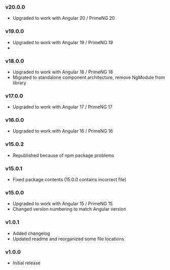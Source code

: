 ### v20.0.0
- Upgraded to work with Angular 20 / PrimeNG 20

### v19.0.0
- Upgraded to work with Angular 19 / PrimeNG 19
- 
### v18.0.0
- Upgraded to work with Angular 18 / PrimeNG 18
- Migrated to standalone component architecture, remove NgModule from library  
 
### v17.0.0
- Upgraded to work with Angular 17 / PrimeNG 17

### v16.0.0
- Upgraded to work with Angular 16 / PrimeNG 16

### v15.0.2
- Republished because of npm package problems

### v15.0.1
- Fixed package contents (15.0.0 contains incorrect file)

### v15.0.0
- Upgraded to work with Angular 15 / PrimeNG 15
- Changed version numbering to match Angular version

### v1.0.1
- Added changelog
- Updated readme and reorganized some file locations

### v1.0.0
- Initial release
